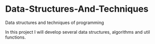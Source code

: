 # Data-Structures-And-Techniques
Data structures and techniques of programming

In this project I will develop several data structures, algorithms and util functions.

